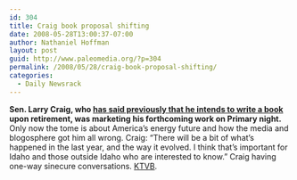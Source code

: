 ```yaml
---
id: 304
title: Craig book proposal shifting
date: 2008-05-28T13:00:37-07:00
author: Nathaniel Hoffman
layout: post
guid: http://www.paleomedia.org/?p=304
permalink: /2008/05/28/craig-book-proposal-shifting/
categories:
  - Daily Newsrack
---
```

**Sen. Larry Craig, who [has said previously that he intends to write a book](http://www.paleomedia.org/2008/04/10/craig-to-write-energy-book/) upon retirement, was marketing his forthcoming work on Primary night.** Only now the tome is about America&#8217;s energy future and how the media and blogosphere got him all wrong. Craig: &#8220;There will be a bit of what&#8217;s happened in the last year, and the way it evolved. I think that&#8217;s important for Idaho and those outside Idaho who are interested to know.&#8221; Craig having one-way sinecure conversations. [KTVB](http://www.ktvb.com/news/localnews/stories/ktvbn-may2708-craig_book.36e3286b.html).